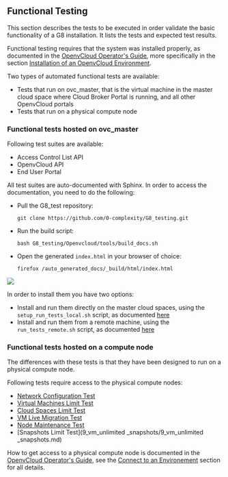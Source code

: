 ## Functional Testing

This section describes the tests to be executed in order validate the basic functionality of a G8 installation. It lists the tests and expected test results.

Functional testing requires that the system was installed properly, as documented in the [OpenvCloud Operator's Guide](https://www.gitbook.com/book/gig/ovcdoc_public/details), more specifically in the section [Installation of an OpenvCloud Environment](https://gig.gitbooks.io/ovcdoc_public/content/Installation/Installation.html).

Two types of automated functional tests are available:
- Tests that run on ovc_master, that is the virtual machine in the master cloud space where Cloud Broker Portal is running, and all other OpenvCloud portals
- Tests that run on a physical compute node 

### Functional tests hosted on ovc_master

Following test suites are available:
- Access Control List API 
- OpenvCloud API
- End User Portal

All test suites are auto-documented with Sphinx. In order to access the documentation, you need to do the following:
- Pull the G8_test repository:
  ```
  git clone https://github.com/0-complexity/G8_testing.git
  ```
- Run the build script:
  ```
  bash G8_testing/Openvcloud/tools/build_docs.sh
  ```
- Open the generated `index.html` in your browser of choice:
  ```
  firefox /auto_generated_docs/_build/html/index.html
  ````

![](documentation.png)


In order to install them you have two options:
- Install and run them directly on the master cloud spaces, using the `setup_run_tests_local.sh` script, as documented [here](local_setup.md)
- Install and run them from a remote machine, using the `run_tests_remote.sh` script, as documented [here](remote_setup.md)


### Functional tests hosted on a compute node

The differences with these tests is that they have been designed to run on a physical compute node.

Following tests require access to the physical compute nodes:

* [Network Configuration Test](1_network_config_test/1_network_config_test.md)
* [Virtual Machines Limit Test](3_Env_Limit_test/3_Env_Limit_test.md)
* [Cloud Spaces Limit Test](5_cloudspace_limits_test/5_cloudspace_limits_test.md)
* [VM Live Migration Test](6_vm_live_migration_test/6_vm_live_migration_test.md)
* [Node Maintenance Test](8_node_maintenance_test/8_node_maintenance_test.md)
* [Snapshots Limit Test](9_vm_unlimited _snapshots/9_vm_unlimited _snapshots.md)

How to get access to a physical compute node is documented in the [OpenvCloud Operator's Guide](https://www.gitbook.com/book/gig/ovcdoc_public/details), see the [Connect to an Environement](https://gig.gitbooks.io/ovcdoc_public/content/Sysadmin/Connect/connect.html) section for all details.